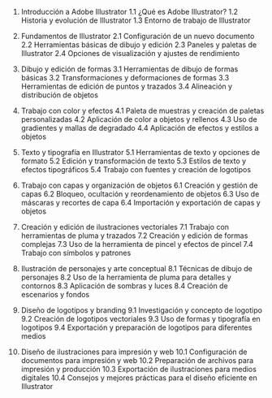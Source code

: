 1. Introducción a Adobe Illustrator
   1.1 ¿Qué es Adobe Illustrator?
   1.2 Historia y evolución de Illustrator
   1.3 Entorno de trabajo de Illustrator

2. Fundamentos de Illustrator
   2.1 Configuración de un nuevo documento
   2.2 Herramientas básicas de dibujo y edición
   2.3 Paneles y paletas de Illustrator
   2.4 Opciones de visualización y ajustes de rendimiento

3. Dibujo y edición de formas
   3.1 Herramientas de dibujo de formas básicas
   3.2 Transformaciones y deformaciones de formas
   3.3 Herramientas de edición de puntos y trazados
   3.4 Alineación y distribución de objetos

4. Trabajo con color y efectos
   4.1 Paleta de muestras y creación de paletas personalizadas
   4.2 Aplicación de color a objetos y rellenos
   4.3 Uso de gradientes y mallas de degradado
   4.4 Aplicación de efectos y estilos a objetos

5. Texto y tipografía en Illustrator
   5.1 Herramientas de texto y opciones de formato
   5.2 Edición y transformación de texto
   5.3 Estilos de texto y efectos tipográficos
   5.4 Trabajo con fuentes y creación de logotipos

6. Trabajo con capas y organización de objetos
   6.1 Creación y gestión de capas
   6.2 Bloqueo, ocultación y reordenamiento de objetos
   6.3 Uso de máscaras y recortes de capa
   6.4 Importación y exportación de capas y objetos

7. Creación y edición de ilustraciones vectoriales
   7.1 Trabajo con herramientas de pluma y trazados
   7.2 Creación y edición de formas complejas
   7.3 Uso de la herramienta de pincel y efectos de pincel
   7.4 Trabajo con símbolos y patrones

8. Ilustración de personajes y arte conceptual
   8.1 Técnicas de dibujo de personajes
   8.2 Uso de la herramienta de pluma para detalles y contornos
   8.3 Aplicación de sombras y luces
   8.4 Creación de escenarios y fondos

9. Diseño de logotipos y branding
   9.1 Investigación y concepto de logotipo
   9.2 Creación de logotipos vectoriales
   9.3 Uso de formas y tipografía en logotipos
   9.4 Exportación y preparación de logotipos para diferentes medios

10. Diseño de ilustraciones para impresión y web
    10.1 Configuración de documentos para impresión y web
    10.2 Preparación de archivos para impresión y producción
    10.3 Exportación de ilustraciones para medios digitales
    10.4 Consejos y mejores prácticas para el diseño eficiente en Illustrator
